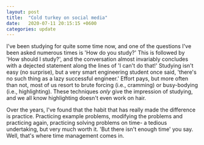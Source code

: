 ```yaml
---
layout: post
title:  "Cold turkey on social media"
date:   2020-07-11 20:15:15 +0600
categories: update
---
```


I've been studying for quite some time now, and one of the questions I've been asked numerous times is 'How do you study?' This is followed by 'How should I study?', and the conversation almost invariably concludes with a dejected statement along the lines of 'I can't do that!' Studying isn't easy (no surprise), but a very smart engineering student once said, 'there's no such thing as a lazy successful engineer.' Effort pays, but more often than not, most of us resort to brute forcing (i.e., cramming) or busy-bodying (i.e., highlighting). These techniques *only* give the impression of studying, and we all know highlighting doesn't even work on hair.

Over the years, I've found that the habit that has really made the difference is practice. Practicing example problems, modifying the problems and practicing again, practicing solving problems on time- a tedious undertaking, but very much worth it. 'But there isn't enough time' you say. Well, that's where time management comes in. 
